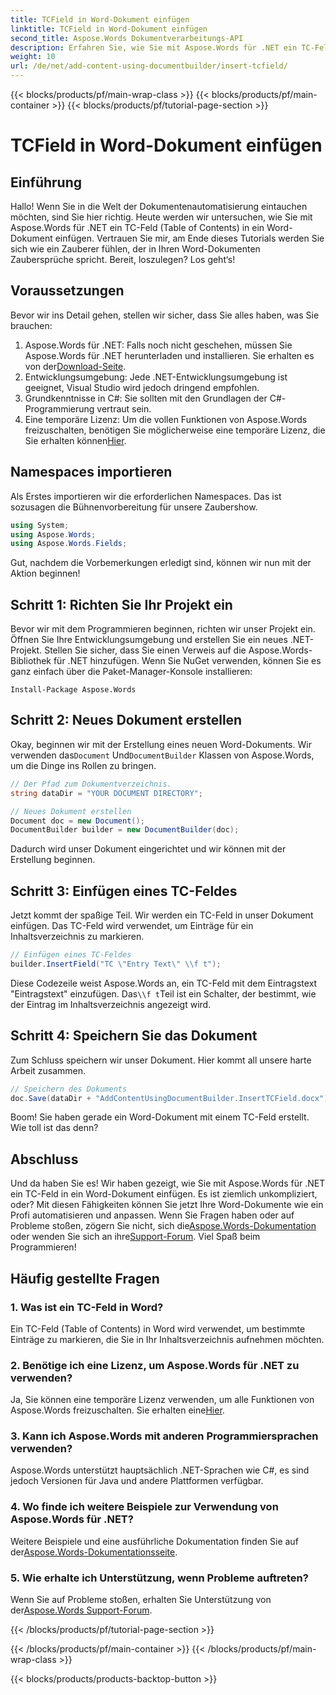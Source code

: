 ```yaml
---
title: TCField in Word-Dokument einfügen
linktitle: TCField in Word-Dokument einfügen
second_title: Aspose.Words Dokumentverarbeitungs-API
description: Erfahren Sie, wie Sie mit Aspose.Words für .NET ein TC-Feld in ein Word-Dokument einfügen. Folgen Sie unserer Schritt-für-Schritt-Anleitung zur nahtlosen Dokumentenautomatisierung.
weight: 10
url: /de/net/add-content-using-documentbuilder/insert-tcfield/
---
```


{{< blocks/products/pf/main-wrap-class >}}
{{< blocks/products/pf/main-container >}}
{{< blocks/products/pf/tutorial-page-section >}}

# TCField in Word-Dokument einfügen

## Einführung

Hallo! Wenn Sie in die Welt der Dokumentenautomatisierung eintauchen möchten, sind Sie hier richtig. Heute werden wir untersuchen, wie Sie mit Aspose.Words für .NET ein TC-Feld (Table of Contents) in ein Word-Dokument einfügen. Vertrauen Sie mir, am Ende dieses Tutorials werden Sie sich wie ein Zauberer fühlen, der in Ihren Word-Dokumenten Zaubersprüche spricht. Bereit, loszulegen? Los geht‘s!

## Voraussetzungen

Bevor wir ins Detail gehen, stellen wir sicher, dass Sie alles haben, was Sie brauchen:

1.  Aspose.Words für .NET: Falls noch nicht geschehen, müssen Sie Aspose.Words für .NET herunterladen und installieren. Sie erhalten es von der[Download-Seite](https://releases.aspose.com/words/net/).
2. Entwicklungsumgebung: Jede .NET-Entwicklungsumgebung ist geeignet, Visual Studio wird jedoch dringend empfohlen.
3. Grundkenntnisse in C#: Sie sollten mit den Grundlagen der C#-Programmierung vertraut sein.
4.  Eine temporäre Lizenz: Um die vollen Funktionen von Aspose.Words freizuschalten, benötigen Sie möglicherweise eine temporäre Lizenz, die Sie erhalten können[Hier](https://purchase.aspose.com/temporary-license/).

## Namespaces importieren

Als Erstes importieren wir die erforderlichen Namespaces. Das ist sozusagen die Bühnenvorbereitung für unsere Zaubershow.

```csharp
using System;
using Aspose.Words;
using Aspose.Words.Fields;
```

Gut, nachdem die Vorbemerkungen erledigt sind, können wir nun mit der Aktion beginnen!

## Schritt 1: Richten Sie Ihr Projekt ein

Bevor wir mit dem Programmieren beginnen, richten wir unser Projekt ein. Öffnen Sie Ihre Entwicklungsumgebung und erstellen Sie ein neues .NET-Projekt. Stellen Sie sicher, dass Sie einen Verweis auf die Aspose.Words-Bibliothek für .NET hinzufügen. Wenn Sie NuGet verwenden, können Sie es ganz einfach über die Paket-Manager-Konsole installieren:

```shell
Install-Package Aspose.Words
```

## Schritt 2: Neues Dokument erstellen

 Okay, beginnen wir mit der Erstellung eines neuen Word-Dokuments. Wir verwenden das`Document` Und`DocumentBuilder` Klassen von Aspose.Words, um die Dinge ins Rollen zu bringen.

```csharp
// Der Pfad zum Dokumentverzeichnis.
string dataDir = "YOUR DOCUMENT DIRECTORY";

// Neues Dokument erstellen
Document doc = new Document();
DocumentBuilder builder = new DocumentBuilder(doc);
```

Dadurch wird unser Dokument eingerichtet und wir können mit der Erstellung beginnen.

## Schritt 3: Einfügen eines TC-Feldes

Jetzt kommt der spaßige Teil. Wir werden ein TC-Feld in unser Dokument einfügen. Das TC-Feld wird verwendet, um Einträge für ein Inhaltsverzeichnis zu markieren.

```csharp
// Einfügen eines TC-Feldes
builder.InsertField("TC \"Entry Text\" \\f t");
```

 Diese Codezeile weist Aspose.Words an, ein TC-Feld mit dem Eintragstext "Eintragstext" einzufügen. Das`\\f t`Teil ist ein Schalter, der bestimmt, wie der Eintrag im Inhaltsverzeichnis angezeigt wird.

## Schritt 4: Speichern Sie das Dokument

Zum Schluss speichern wir unser Dokument. Hier kommt all unsere harte Arbeit zusammen.

```csharp
// Speichern des Dokuments
doc.Save(dataDir + "AddContentUsingDocumentBuilder.InsertTCField.docx");
```

Boom! Sie haben gerade ein Word-Dokument mit einem TC-Feld erstellt. Wie toll ist das denn?

## Abschluss

 Und da haben Sie es! Wir haben gezeigt, wie Sie mit Aspose.Words für .NET ein TC-Feld in ein Word-Dokument einfügen. Es ist ziemlich unkompliziert, oder? Mit diesen Fähigkeiten können Sie jetzt Ihre Word-Dokumente wie ein Profi automatisieren und anpassen. Wenn Sie Fragen haben oder auf Probleme stoßen, zögern Sie nicht, sich die[Aspose.Words-Dokumentation](https://reference.aspose.com/words/net/) oder wenden Sie sich an ihre[Support-Forum](https://forum.aspose.com/c/words/8). Viel Spaß beim Programmieren!

## Häufig gestellte Fragen

### 1. Was ist ein TC-Feld in Word?

Ein TC-Feld (Table of Contents) in Word wird verwendet, um bestimmte Einträge zu markieren, die Sie in Ihr Inhaltsverzeichnis aufnehmen möchten.

### 2. Benötige ich eine Lizenz, um Aspose.Words für .NET zu verwenden?

 Ja, Sie können eine temporäre Lizenz verwenden, um alle Funktionen von Aspose.Words freizuschalten. Sie erhalten eine[Hier](https://purchase.aspose.com/temporary-license/).

### 3. Kann ich Aspose.Words mit anderen Programmiersprachen verwenden?

Aspose.Words unterstützt hauptsächlich .NET-Sprachen wie C#, es sind jedoch Versionen für Java und andere Plattformen verfügbar.

### 4. Wo finde ich weitere Beispiele zur Verwendung von Aspose.Words für .NET?

 Weitere Beispiele und eine ausführliche Dokumentation finden Sie auf der[Aspose.Words-Dokumentationsseite](https://reference.aspose.com/words/net/).

### 5. Wie erhalte ich Unterstützung, wenn Probleme auftreten?

 Wenn Sie auf Probleme stoßen, erhalten Sie Unterstützung von der[Aspose.Words Support-Forum](https://forum.aspose.com/c/words/8).

{{< /blocks/products/pf/tutorial-page-section >}}

{{< /blocks/products/pf/main-container >}}
{{< /blocks/products/pf/main-wrap-class >}}

{{< blocks/products/products-backtop-button >}}
